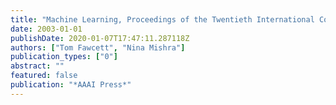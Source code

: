 ```yaml
---
title: "Machine Learning, Proceedings of the Twentieth International Conference (ICML 2003), August 21-24, 2003, Washington, DC, USA"
date: 2003-01-01
publishDate: 2020-01-07T17:47:11.287118Z
authors: ["Tom Fawcett", "Nina Mishra"]
publication_types: ["0"]
abstract: ""
featured: false
publication: "*AAAI Press*"
---
```


